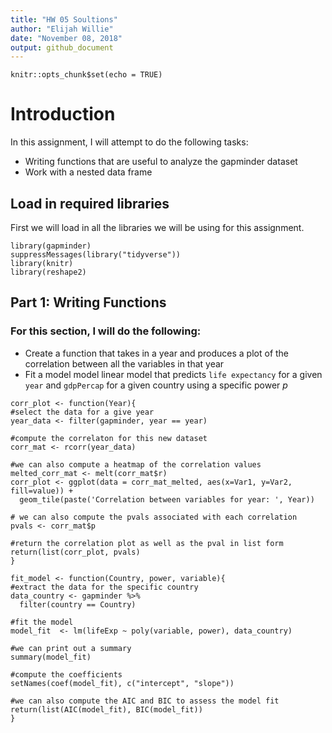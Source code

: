 ```yaml
---
title: "HW 05 Soultions"
author: "Elijah Willie"
date: "November 08, 2018"
output: github_document
---
```


```{r setup, include=FALSE}
knitr::opts_chunk$set(echo = TRUE)
```

# Introduction

In this assignment, I will attempt to do the following tasks:

* Writing functions that are useful to analyze the gapminder dataset
* Work with a nested data frame

## Load in required libraries

First we will load in all the libraries we will be using for this assignment.
```{r}
library(gapminder)
suppressMessages(library("tidyverse"))
library(knitr)
library(reshape2)
```


## Part 1: Writing Functions


### For this section, I will do the following:

* Create a function that takes in a year and produces a plot of the correlation between all the variables in that year
* Fit a model model linear model that predicts `life expectancy` for a given `year` and `gdpPercap` for a given country using a specific power $p$

```{r Create Correlation Function}
corr_plot <- function(Year){
#select the data for a give year
year_data <- filter(gapminder, year == year)

#compute the correlaton for this new dataset
corr_mat <- rcorr(year_data)

#we can also compute a heatmap of the correlation values
melted_corr_mat <- melt(corr_mat$r)
corr_plot <- ggplot(data = corr_mat_melted, aes(x=Var1, y=Var2, fill=value)) + 
  geom_tile(paste('Correlation between variables for year: ', Year))

# we can also compute the pvals associated with each correlation
pvals <- corr_mat$p

#return the correlation plot as well as the pval in list form
return(list(corr_plot, pvals)
}

```

```{r Create a function that fits a linear model}
fit_model <- function(Country, power, variable){
#extract the data for the specific country
data_country <- gapminder %>% 
  filter(country == Country)

#fit the model
model_fit  <- lm(lifeExp ~ poly(variable, power), data_country)

#we can print out a summary
summary(model_fit)

#compute the coefficients
setNames(coef(model_fit), c("intercept", "slope"))

#we can also compute the AIC and BIC to assess the model fit
return(list(AIC(model_fit), BIC(model_fit))
}

```
